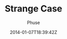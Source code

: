 ---
title: "Strange Case"
github: https://github.com/thephuse/strange_case
demo: http://thephuse.github.io/strange_case/
author: Phuse

ssg:
  - Jekyll
cms:
  - No Cms
date: 2014-01-07T18:39:42Z
github_branch: gh-pages
description: "A theme for Jekyll"
---